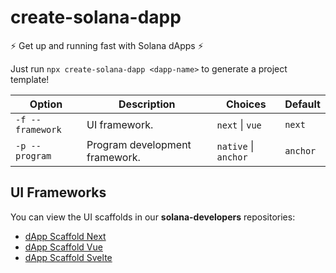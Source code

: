 # create-solana-dapp

:zap: Get up and running fast with Solana dApps :zap:   

Just run `npx create-solana-dapp <dapp-name>` to generate a project template!   

| Option | Description    | Choices    | Default    |
| ------ | -------------- | ---------- | ---------- |
| `-f --framework` | UI framework. | `next` \| `vue` | `next` |
| `-p --program` | Program development framework. | `native` \| `anchor` | `anchor` |

## UI Frameworks

You can view the UI scaffolds in our **solana-developers** repositories:
- [dApp Scaffold Next](https://github.com/solana-developers/solana-dapp-next)
- [dApp Scaffold Vue](https://github.com/solana-developers/dapp-scaffold-vue)
- [dApp Scaffold Svelte](https://github.com/solana-developers/dapp-scaffold-svelte)
